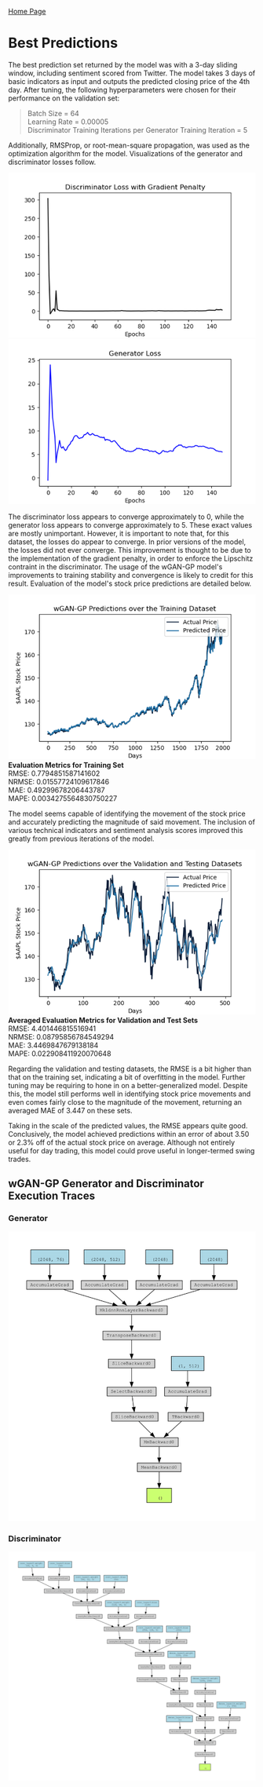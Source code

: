 [Home Page](../index.md)

# Best Predictions
The best prediction set returned by the model was with a 3-day sliding window, including sentiment scored from Twitter. The model takes 3 days of basic indicators as input and outputs the predicted closing price of the 4th day.
After tuning, the following hyperparameters were chosen for their performance on the validation set:
> Batch Size = 64  
> Learning Rate = 0.00005  
> Discriminator Training Iterations per Generator Training Iteration = 5  

Additionally, RMSProp, or root-mean-square propagation, was used as the optimization algorithm for the model. Visualizations of the generator and discriminator losses follow.

![Discriminator Loss](../3-day/visuals_withSentiment/3day_discLoss.png)
![Discriminator Loss](../3-day/visuals_withSentiment/3day_genLoss.png)

The discriminator loss appears to converge approximately to 0, while the generator loss appears to converge approximately to 5. These exact values are mostly unimportant. However, it is important to note that, for this dataset, the losses do appear to converge. In prior versions of the model, the losses did not ever converge. This improvement is thought to be due to the implementation of the gradient penalty, in order to enforce the Lipschitz contraint in the discriminator. The usage of the wGAN-GP model's improvements to training stability and convergence is likely to credit for this result. Evaluation of the model's stock price predictions are detailed below.


![Closing Price Predictions Training](../3-day/visuals_withSentiment/3day_trainpreds.png)  
**Evaluation Metrics for Training Set**  
RMSE: 0.7794851587141602  
NRMSE: 0.01557724109617846  
MAE: 0.49299678206443787  
MAPE: 0.0034275564830750227  

The model seems capable of identifying the movement of the stock price and accurately predicting the magnitude of said movement. The inclusion of various technical indicators and sentiment analysis scores improved this greatly from previous iterations of the model.

![Closing Price Predictions Validation and Testing](../3-day/visuals_withSentiment/3day_valandtestpreds.png)  
**Averaged Evaluation Metrics for Validation and Test Sets**  
RMSE: 4.401446815516941  
NRMSE: 0.08795856784549294  
MAE: 3.4469847679138184  
MAPE: 0.022908411920070648  

Regarding the validation and testing datasets, the RMSE is a bit higher than that on the training set, indicating a bit of overfitting in the model. Further tuning may be requiring to hone in on a better-generalized model. Despite this, the model still performs well in identifying stock price movements and even comes fairly close to the magnitude of the movement, returning an averaged MAE of 3.447 on these sets.

Taking in the scale of the predicted values, the RMSE appears quite good. Conclusively, the model achieved predictions within an error of about 3.50 or 2.3% off of the actual stock price on average. Although not entirely useful for day trading, this model could prove useful in longer-termed swing trades. 

## wGAN-GP Generator and Discriminator Execution Traces
### Generator
![Generator Execution Trace](../3-day/visuals_withSentiment/3day_generatorArch-1.png)
### Discriminator
![Discriminator Execution Trace](../3-day/visuals_withSentiment/3day_discriminatorArch-1.png)